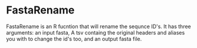 # FastaRename

FastaRename is an R fucntion that will rename the sequnce ID's. It has three arguments: an input fasta, A tsv containg the original headers and aliases you with to change the id's too, and an output fasta file. 

